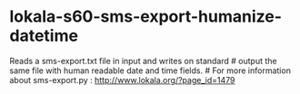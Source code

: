 # lokala-s60-sms-export-humanize-datetime
Reads a sms-export.txt file in input and writes on standard # output the same file with human readable date and time fields. # For more information about sms-export.py : http://www.lokala.org/?page_id=1479
